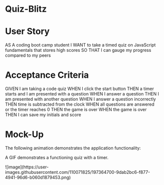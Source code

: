 # Quiz-Blitz

# User Story
AS A coding boot camp student
I WANT to take a timed quiz on JavaScript fundamentals that stores high scores
SO THAT I can gauge my progress compared to my peers

# Acceptance Criteria
GIVEN I am taking a code quiz
WHEN I click the start button
THEN a timer starts and I am presented with a question
WHEN I answer a question
THEN I am presented with another question
WHEN I answer a question incorrectly
THEN time is subtracted from the clock
WHEN all questions are answered or the timer reaches 0
THEN the game is over
WHEN the game is over
THEN I can save my initials and score
# Mock-Up
The following animation demonstrates the application functionality:

A GIF demonstrates a functioning quiz with a timer.

<div>
  ![image](https://user-images.githubusercontent.com/110071825/197364700-9dab2bc6-f877-4941-96d6-b060d1879453.png)
</div>
